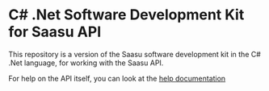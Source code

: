 # C# .Net Software Development Kit for Saasu API
This repository is a version of the Saasu software development kit in the C# .Net language, for working with the Saasu API.

For help on the API itself, you can look at the [help documentation](https://api.saasu.com)
